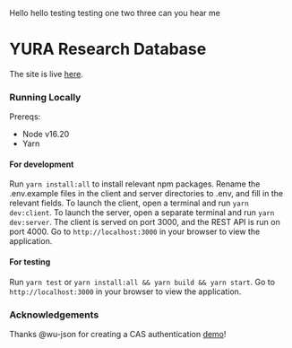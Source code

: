 Hello hello testing testing one two three can you hear me

# YURA Research Database

The site is live [here](https://rdb.onrender.com). 

### Running Locally

Prereqs:
- Node v16.20 
- Yarn 

#### For development

Run `yarn install:all` to install relevant npm packages. Rename the .env.example files in the client and server directories to .env, and fill in the relevant fields. To launch the client, open a terminal and run `yarn dev:client`. To launch the server, open a separate terminal and run `yarn dev:server`. The client is served on port 3000, and the REST API is run on port 4000. Go to `http://localhost:3000` in your browser to view the application.

#### For testing

Run `yarn test` or `yarn install:all && yarn build && yarn start`. Go to `http://localhost:3000` in your browser to view the application.

### Acknowledgements

Thanks @wu-json for creating a CAS authentication [demo](https://github.com/yale-swe/cas-auth-example-express/tree/main)!